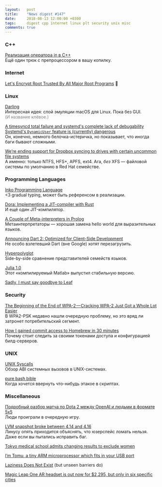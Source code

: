 ```yaml
---
layout:   post
title:    "News digest #147"
date:     2018-08-13 12:00:00 +0300
tags:     digest cpp internet linux plt security unix misc
comments: true
---
```


### C++

[Реализация оператора in в С++](https://habr.com/post/419579/)<br/>
Ещё один трюк с препроцессором в вашу копилку.

### Internet

[Let's Encrypt Root Trusted By All Major Root Programs](https://letsencrypt.org/2018/08/06/trusted-by-all-major-root-programs.html) :tada:

### Linux

[Darling](http://www.darlinghq.org)<br/>
Интересная идея: cлой эмуляции macOS для Linux. Пока без GUI.<br/>
<span style="color: gray">(И название клёвое.)</span>

[A timesyncd total failure and systemd's complete lack of debugability](https://utcc.utoronto.ca/~cks/space/blog/linux/SystemdTimesyncdFailure)<br/>
[Systemd's `DynamicUser` feature is (currently) dangerous](https://utcc.utoronto.ca/~cks/space/blog/linux/SystemdDynamicUserDangerous)<br/>
Он, конечно, немного белочка-истеричка, но показывает, что иногда баги бывают сложными.

[We’re ending support for Dropbox syncing to drives with certain uncommon file systems](https://www.dropboxforum.com/t5/Syncing-and-uploads/Linux-Dropbox-client-warn-me-that-it-ll-stop-syncing-in-Nov-why/m-p/290065/highlight/true#M42255)<br/>
А именно: только NTFS, HFS+, APFS, ext4. Ага, _без_ XFS — файловой системы по умолчанию в Red Hat семействе.

### Programming Languages

[Inko Programming Language](https://inko-lang.org)<br/>
<3 gradual typing, может быть референсом в реализации.

[Dora: Implementing a JIT-compiler with Rust](https://dinfuehr.github.io/blog/dora-implementing-a-jit-compiler-with-rust/)<br/>
И ещё один JIT-компилятор.

[A Couple of Meta-interpreters in Prolog](https://www.metalevel.at/acomip/)<br/>
Метаинтерпретаторы — хорошая замена hello world для выразительных языков.

[Announcing Dart 2: Optimized for Client-Side Development](https://medium.com/dartlang/announcing-dart-2-80ba01f43b6)<br/>
Не особо взлетевший Dart (вне Google) хотят перезагрузить.

[Hyperpolyglot](http://hyperpolyglot.org)<br/>
Side-by-side сравнение представителей семейств языков.

[Julia 1.0](https://julialang.org/blog/2018/08/one-point-zero)<br/>
Этот «компилируемый Matlab» выпустил стабильную версию.

[Sadly, I must say goodbye to Leaf](https://mortoray.com/2018/08/07/sadly-i-must-say-goodbye-to-leaf-my-programming-language/)

### Security

[The Beginning of the End of WPA-2 — Cracking WPA-2 Just Got a Whole Lot Easier](https://medium.com/@billbuchanan_27654/the-beginning-of-the-end-of-wpa-2-cracking-wpa-2-just-got-a-whole-lot-easier-55d7775a7a5a)<br/>
В WPA2-PSK недавно нашли очередную проблему, но это вряд ли затронет потребительский сегмент.

[How I gained commit access to Homebrew in 30 minutes](https://medium.com/@vesirin/how-i-gained-commit-access-to-homebrew-in-30-minutes-2ae314df03ab)<br/>
Почему стоит следить за своими токенами доступа и конфигурацией билд-серверов.

### UNIX

[UNIX Syscalls](https://john-millikin.com/unix-syscalls)<br/>
Обзор ABI системных вызовов в UNIX-системах.

[pure bash bible](https://github.com/dylanaraps/pure-bash-bible)<br/>
Когда хочется ввернуть что-нибудь этакое в скриптах.

### Miscellaneous

[Подробный разбор матча по Dota 2 между OpenAI и людьми в формате 5x5](https://habr.com/company/crossover/blog/419407/)<br/>
Люди проиграли в очередную игру.

[LVM snapshot broke between 4.14 and 4.16](https://lkml.org/lkml/2018/8/3/621)<br/>
Линусу опять приходится объяснять, что юзерспейс ломать нельзя. Даже если вы пытались исправить баг.

[Tokyo medical school admits changing results to exclude women](https://www.theguardian.com/world/2018/aug/08/tokyo-medical-school-admits-changing-results-to-exclude-women)

[I’m Tomu, a tiny ARM microprocessor which fits in your USB port](https://tomu.im)

[Laziness Does Not Exist](https://medium.com/@dr_eprice/laziness-does-not-exist-3af27e312d01) (but unseen barriers do)

[Magic Leap One AR headset is out now for $2,295, but only in six specific cities](https://www.cnet.com/google-amp/news/magic-leap-one-ar-headset-is-now-out-for-2295-but-only-in-six-specific-cities/)

